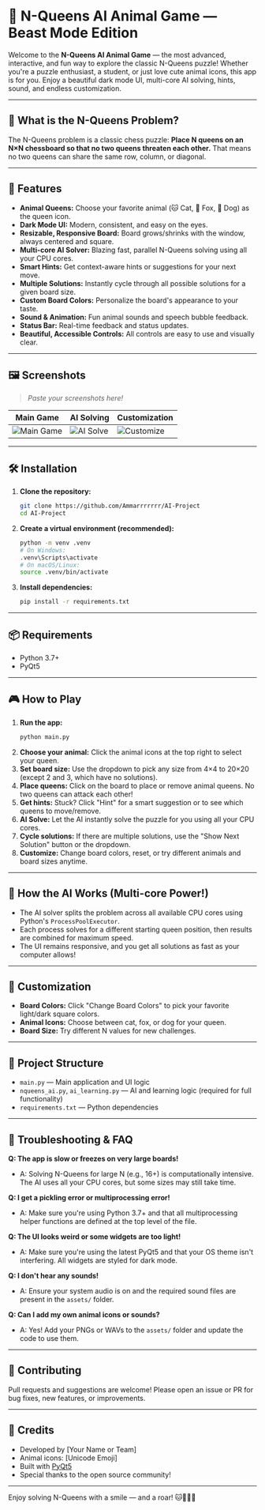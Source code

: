 # 🦁 N-Queens AI Animal Game — Beast Mode Edition

Welcome to the **N-Queens AI Animal Game** — the most advanced, interactive, and fun way to explore the classic N-Queens puzzle! Whether you're a puzzle enthusiast, a student, or just love cute animal icons, this app is for you. Enjoy a beautiful dark mode UI, multi-core AI solving, hints, sound, and endless customization.

---

## 🚀 What is the N-Queens Problem?
The N-Queens problem is a classic chess puzzle: **Place N queens on an N×N chessboard so that no two queens threaten each other.** That means no two queens can share the same row, column, or diagonal.

---

## 🐾 Features
- **Animal Queens:** Choose your favorite animal (🐱 Cat, 🦊 Fox, 🐶 Dog) as the queen icon.
- **Dark Mode UI:** Modern, consistent, and easy on the eyes.
- **Resizable, Responsive Board:** Board grows/shrinks with the window, always centered and square.
- **Multi-core AI Solver:** Blazing fast, parallel N-Queens solving using all your CPU cores.
- **Smart Hints:** Get context-aware hints or suggestions for your next move.
- **Multiple Solutions:** Instantly cycle through all possible solutions for a given board size.
- **Custom Board Colors:** Personalize the board's appearance to your taste.
- **Sound & Animation:** Fun animal sounds and speech bubble feedback.
- **Status Bar:** Real-time feedback and status updates.
- **Beautiful, Accessible Controls:** All controls are easy to use and visually clear.

---

## 🖼️ Screenshots
> _Paste your screenshots here!_

| Main Game | AI Solving | Customization |
|---|---|---|
| ![Main Game](screenshots/main.png) | ![AI Solve](screenshots/ai_solve.png) | ![Customize](screenshots/custom.png) |

---

## 🛠️ Installation
1. **Clone the repository:**
   ```bash
   git clone https://github.com/Ammarrrrrrr/AI-Project
   cd AI-Project
   ```
2. **Create a virtual environment (recommended):**
   ```bash
   python -m venv .venv
   # On Windows:
   .venv\Scripts\activate
   # On macOS/Linux:
   source .venv/bin/activate
   ```
3. **Install dependencies:**
   ```bash
   pip install -r requirements.txt
   ```

---

## 📦 Requirements
- Python 3.7+
- PyQt5

---

## 🎮 How to Play
1. **Run the app:**
   ```bash
   python main.py
   ```
2. **Choose your animal:** Click the animal icons at the top right to select your queen.
3. **Set board size:** Use the dropdown to pick any size from 4×4 to 20×20 (except 2 and 3, which have no solutions).
4. **Place queens:** Click on the board to place or remove animal queens. No two queens can attack each other!
5. **Get hints:** Stuck? Click "Hint" for a smart suggestion or to see which queens to move/remove.
6. **AI Solve:** Let the AI instantly solve the puzzle for you using all your CPU cores.
7. **Cycle solutions:** If there are multiple solutions, use the "Show Next Solution" button or the dropdown.
8. **Customize:** Change board colors, reset, or try different animals and board sizes anytime.

---

## 🤖 How the AI Works (Multi-core Power!)
- The AI solver splits the problem across all available CPU cores using Python's `ProcessPoolExecutor`.
- Each process solves for a different starting queen position, then results are combined for maximum speed.
- The UI remains responsive, and you get all solutions as fast as your computer allows!

---

## 🎨 Customization
- **Board Colors:** Click "Change Board Colors" to pick your favorite light/dark square colors.
- **Animal Icons:** Choose between cat, fox, or dog for your queen.
- **Board Size:** Try different N values for new challenges.

---

## 🧩 Project Structure
- `main.py` — Main application and UI logic
- `nqueens_ai.py`, `ai_learning.py` — AI and learning logic (required for full functionality)
- `requirements.txt` — Python dependencies

---

## 🛟 Troubleshooting & FAQ
**Q: The app is slow or freezes on very large boards!**
- A: Solving N-Queens for large N (e.g., 16+) is computationally intensive. The AI uses all your CPU cores, but some sizes may still take time.

**Q: I get a pickling error or multiprocessing error!**
- A: Make sure you're using Python 3.7+ and that all multiprocessing helper functions are defined at the top level of the file.

**Q: The UI looks weird or some widgets are too light!**
- A: Make sure you're using the latest PyQt5 and that your OS theme isn't interfering. All widgets are styled for dark mode.

**Q: I don't hear any sounds!**
- A: Ensure your system audio is on and the required sound files are present in the `assets/` folder.

**Q: Can I add my own animal icons or sounds?**
- A: Yes! Add your PNGs or WAVs to the `assets/` folder and update the code to use them.

---

## 🤝 Contributing
Pull requests and suggestions are welcome! Please open an issue or PR for bug fixes, new features, or improvements.

---

## 🙏 Credits
- Developed by [Your Name or Team]
- Animal icons: [Unicode Emoji]
- Built with [PyQt5](https://riverbankcomputing.com/software/pyqt/)
- Special thanks to the open source community!

---

Enjoy solving N-Queens with a smile — and a roar! 🐱🦊🐶🦁 